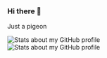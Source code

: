 ### Hi there 👋

Just a pigeon

![Stats about my GitHub profile](https://github-readme-stats.vercel.app/api?username=TheresaQWQ&show_icons=true&title_color=fff&icon_color=87939A&text_color=CCC&bg_color=3C3F41)
<br/>
![Stats about my GitHub profile](https://github-readme-stats.vercel.app/api/top-langs/?username=TheresaQWQ&show_icons=true&title_color=fff&icon_color=87939A&text_color=CCC&bg_color=3C3F41)

<!--
**TheresaQWQ/TheresaQWQ** is a ✨ _special_ ✨ repository because its `README.md` (this file) appears on your GitHub profile.

Here are some ideas to get you started:

- 🔭 I’m currently working on ...
- 🌱 I’m currently learning ...
- 👯 I’m looking to collaborate on ...
- 🤔 I’m looking for help with ...
- 💬 Ask me about ...
- 📫 How to reach me: ...
- 😄 Pronouns: ...
- ⚡ Fun fact: ...
-->
